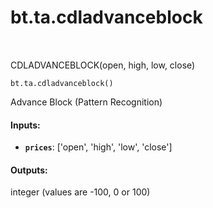 <div itemscope itemtype="http://developers.google.com/ReferenceObject">
<meta itemprop="name" content="bt.ta.cdladvanceblock" />
<meta itemprop="path" content="Stable" />
</div>

# bt.ta.cdladvanceblock

<!-- Insert buttons and diff -->

<table class="tfo-notebook-buttons tfo-api nocontent" align="left">

</table>



CDLADVANCEBLOCK(open, high, low, close)

<pre class="devsite-click-to-copy prettyprint lang-py tfo-signature-link">
<code>bt.ta.cdladvanceblock()
</code></pre>



<!-- Placeholder for "Used in" -->

Advance Block (Pattern Recognition)

#### Inputs:


* <b>`prices`</b>: ['open', 'high', 'low', 'close']


#### Outputs:

integer (values are -100, 0 or 100)
